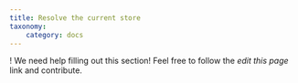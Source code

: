 ```yaml
---
title: Resolve the current store
taxonomy:
    category: docs
---
```


! We need help filling out this section! Feel free to follow the *edit this page* link and contribute.
